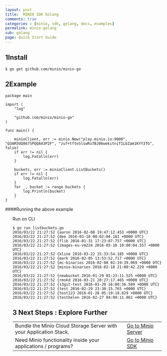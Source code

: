 ```yaml
---
layout: post
title:  MINIO SDK Golang
comments: true
categories : [minio, sdk, golang, docs, examples]
permalink: minio-golang 
sub: golang 
page: Quick Start Guide
---
```


## <span>1</span>Install
 
    $ go get github.com/minio/minio-go
 				 

## <span>2</span>Example

<pre class="code-toolbar m-b-10"><code class="language-go">package main

import (
	"log"

	"github.com/minio/minio-go"
)

func main() {

	minioClient, err := minio.New("play.minio.io:9000", "Q3AM3UQ867SPQQA43P2F", "zuf+tfteSlswRu7BJ86wekitnifILbZam1KYY3TG", false)
	if err != nil {
		log.Fatalln(err)
	}

	buckets, err := minioClient.ListBuckets()
	if err != nil {
		log.Fatalln(err)
	}
	for _, bucket := range buckets {
		log.Println(bucket)
	}
}
</code></pre>
 		
	

####Running the above example 

<ul style="list-style: none;"> 
	
<li> <i class="fa fa-caret-right"></i> Run on CLI
<pre><code class="language-bash">$ go run listbuckets.go
2016/03/22 21:27:52 {aaron 2016-02-08 19:47:12.453 +0000 UTC}
2016/03/22 21:27:52 {dee 2016-03-18 00:02:04.181 +0000 UTC}
2016/03/22 21:27:52 {flib 2016-01-31 17:23:07.757 +0000 UTC}
2016/03/22 21:27:52 {images-eu-vm224 2016-03-10 10:00:04.557 +0000 UTC}
2016/03/22 21:27:52 {kline 2016-03-22 15:33:54.185 +0000 UTC}
2016/03/22 21:27:52 {mark 2016-02-05 13:53:52.717 +0000 UTC}
2016/03/22 21:27:52 {mc-binaries 2016-02-08 02:19:39.069 +0000 UTC}
2016/03/22 21:27:52 {minio-binaries 2016-02-18 21:00:42.229 +0000 UTC}
2016/03/22 21:27:52 {newbucket 2016-01-29 01:23:11.525 +0000 UTC}
2016/03/22 21:27:52 {rmskd 2016-03-21 20:27:17.465 +0000 UTC}
2016/03/22 21:27:52 {s3git-test 2016-03-20 16:08:36.589 +0000 UTC}
2016/03/22 21:27:52 {test 2016-02-29 23:30:15.765 +0000 UTC}
2016/03/22 21:27:52 {test123 2016-01-28 05:19:18.829 +0000 UTC}
2016/03/22 21:27:52 {testhelen 2016-02-27 04:09:11.861 +0000 UTC}
</code></pre>

     
 
## <span>3</span> Next Steps : Explore Further

<table class="table table-bordered">
<tbody>
<tr>
 <td>Bundle the Minio Cloud Storage Server with your Application Stack. </td>
 <td><a href="minio-client.html"> Go to Minio Server</a></td>

</tr>
<tr>
 <td>Need Minio functionality inside your applications / programs? </td>
 <td><a href="minio-sdk.html"> Go to Minio SDK</a></td>

</tr> 
</tbody>
</table>
 